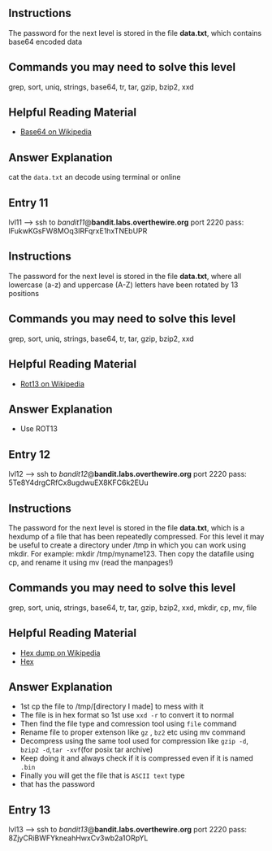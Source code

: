 ## Instructions
The password for the next level is stored in the file **data.txt**, which contains base64 encoded data

## Commands you may need to solve this level

grep, sort, uniq, strings, base64, tr, tar, gzip, bzip2, xxd

## Helpful Reading Material

-   [Base64 on Wikipedia](https://en.wikipedia.org/wiki/Base64)

## Answer Explanation
cat the `data.txt` an decode using terminal or online

## Entry 11
lvl11 --> ssh to *bandit11*@**bandit.labs.overthewire.org** port 2220
pass: IFukwKGsFW8MOq3IRFqrxE1hxTNEbUPR

## Instructions
The password for the next level is stored in the file **data.txt**, where all lowercase (a-z) and uppercase (A-Z) letters have been rotated by 13 positions

## Commands you may need to solve this level

grep, sort, uniq, strings, base64, tr, tar, gzip, bzip2, xxd

## Helpful Reading Material

-   [Rot13 on Wikipedia](https://en.wikipedia.org/wiki/Rot13)

## Answer Explanation
- Use ROT13

## Entry 12
lvl12 --> ssh to *bandit12*@**bandit.labs.overthewire.org** port 2220
pass: 5Te8Y4drgCRfCx8ugdwuEX8KFC6k2EUu

## Instructions
The password for the next level is stored in the file **data.txt**, which is a hexdump of a file that has been repeatedly compressed. For this level it may be useful to create a directory under /tmp in which you can work using mkdir. For example: mkdir /tmp/myname123. Then copy the datafile using cp, and rename it using mv (read the manpages!)
## Commands you may need to solve this level
grep, sort, uniq, strings, base64, tr, tar, gzip, bzip2, xxd, mkdir, cp, mv, file

## Helpful Reading Material

-   [Hex dump on Wikipedia](https://en.wikipedia.org/wiki/Hex_dump)
-   [Hex](https://stackoverflow.com/questions/43724144/hexdump-reverse-command)

## Answer Explanation
- 1st cp the file to /tmp/[directory I made] to mess with it 
- The file is in hex format so 1st use `xxd -r` to convert it to normal
- Then find the file type and comression tool using `file` command
- Rename file to proper extenson like `gz` , `bz2` etc using mv command
- Decompress using the same tool used for compression like `gzip -d`, `bzip2 -d`,`tar -xvf`(for posix tar archive)
- Keep doing it and always check if it is compressed even if it is named `.bin`
- Finally you will get the file that is `ASCII text` type 
- that has the password

## Entry 13
lvl13 --> ssh to *bandit13*@**bandit.labs.overthewire.org** port 2220
pass: 8ZjyCRiBWFYkneahHwxCv3wb2a1ORpYL
